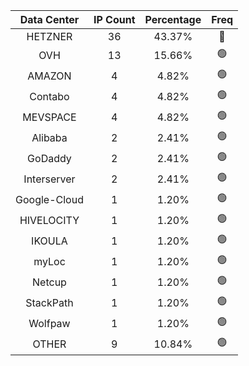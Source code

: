 | Data Center | IP Count | Percentage | Freq |
|:------------:|:--------:|:-----------:|:-----:|
| HETZNER | 36 | 43.37% | 🔴 |
| OVH | 13 | 15.66% | 🟢 |
| AMAZON | 4 | 4.82% | 🟢 |
| Contabo | 4 | 4.82% | 🟢 |
| MEVSPACE | 4 | 4.82% | 🟢 |
| Alibaba | 2 | 2.41% | 🟢 |
| GoDaddy | 2 | 2.41% | 🟢 |
| Interserver | 2 | 2.41% | 🟢 |
| Google-Cloud | 1 | 1.20% | 🟢 |
| HIVELOCITY | 1 | 1.20% | 🟢 |
| IKOULA | 1 | 1.20% | 🟢 |
| myLoc | 1 | 1.20% | 🟢 |
| Netcup | 1 | 1.20% | 🟢 |
| StackPath | 1 | 1.20% | 🟢 |
| Wolfpaw | 1 | 1.20% | 🟢 |
| OTHER | 9 | 10.84% | 🟢 |